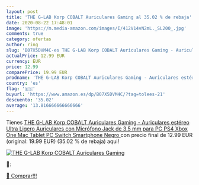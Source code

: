 ```yaml
---
layout: post
title: 'THE G-LAB Korp COBALT Auriculares Gaming al 35.02 % de rebaja'
date: 2020-08-22 17:48:01
image: 'https://m.media-amazon.com/images/I/412V14vN2mL._SL200_.jpg'
comments: true
category: ofertas
author: ring
slug: 'B07X5DVM4C-es THE G-LAB Korp COBALT Auriculares Gaming - Auriculares estéreo  Ultra Ligero  Auriculares con Micrófono  Jack de 3.5 mm para PC  PS4  Xbox One  Mac  Tablet PC  Switch  Smartphone  Negro '
actualPrice: 12.99 EUR
currency: EUR
price: 12.99
comparePrice: 19.99 EUR
prodname: 'THE G-LAB Korp COBALT Auriculares Gaming - Auriculares estéreo  Ultra Ligero  Auriculares con Micrófono  Jack de 3.5 mm para PC  PS4  Xbox One  Mac  Tablet PC  Switch  Smartphone  Negro '
country: 'es'
flag: '🇪🇸'
buyurl: 'https://www.amazon.es/dp/B07X5DVM4C/?tag=tolees-21'
descuento: '35.02'
average: '13.816666666666666'
---
```


Tienes [THE G-LAB Korp COBALT Auriculares Gaming - Auriculares estéreo  Ultra Ligero  Auriculares con Micrófono  Jack de 3.5 mm para PC  PS4  Xbox One  Mac  Tablet PC  Switch  Smartphone  Negro ](https://www.amazon.es/dp/B07X5DVM4C/?tag=tolees-21) con precio final de  12.99 EUR (original: 19.99 EUR) (35.02 %  de rebaja) aqui!

[![THE G-LAB Korp COBALT Auriculares Gaming](https://m.media-amazon.com/images/I/412V14vN2mL._SL200_.jpg)](https://www.amazon.es/dp/B07X5DVM4C/?tag=tolees-21)

🔎:


[🛒 Comprar!!!](https://www.amazon.es/dp/B07X5DVM4C/?tag=tolees-21)
